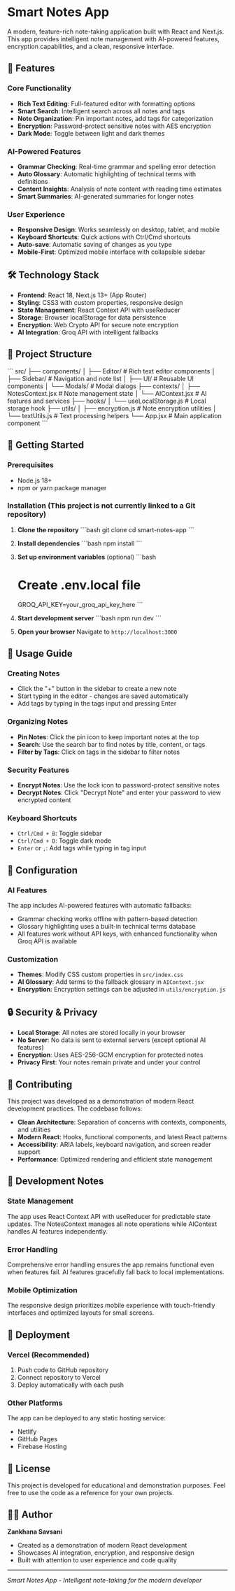 # Smart Notes App

A modern, feature-rich note-taking application built with React and Next.js. This app provides intelligent note management with AI-powered features, encryption capabilities, and a clean, responsive interface.

## 🚀 Features

### Core Functionality
- **Rich Text Editing**: Full-featured editor with formatting options
- **Smart Search**: Intelligent search across all notes and tags
- **Note Organization**: Pin important notes, add tags for categorization
- **Encryption**: Password-protect sensitive notes with AES encryption
- **Dark Mode**: Toggle between light and dark themes

### AI-Powered Features
- **Grammar Checking**: Real-time grammar and spelling error detection
- **Auto Glossary**: Automatic highlighting of technical terms with definitions
- **Content Insights**: Analysis of note content with reading time estimates
- **Smart Summaries**: AI-generated summaries for longer notes

### User Experience
- **Responsive Design**: Works seamlessly on desktop, tablet, and mobile
- **Keyboard Shortcuts**: Quick actions with Ctrl/Cmd shortcuts
- **Auto-save**: Automatic saving of changes as you type
- **Mobile-First**: Optimized mobile interface with collapsible sidebar

## 🛠️ Technology Stack

- **Frontend**: React 18, Next.js 13+ (App Router)
- **Styling**: CSS3 with custom properties, responsive design
- **State Management**: React Context API with useReducer
- **Storage**: Browser localStorage for data persistence
- **Encryption**: Web Crypto API for secure note encryption
- **AI Integration**: Groq API with intelligent fallbacks

## 📁 Project Structure

\`\`\`
src/
├── components/
│   ├── Editor/          # Rich text editor components
│   ├── Sidebar/         # Navigation and note list
│   ├── UI/             # Reusable UI components
│   └── Modals/         # Modal dialogs
├── contexts/
│   ├── NotesContext.jsx # Note management state
│   └── AIContext.jsx   # AI features and services
├── hooks/
│   └── useLocalStorage.js # Local storage hook
├── utils/
│   ├── encryption.js   # Note encryption utilities
│   └── textUtils.js    # Text processing helpers
└── App.jsx            # Main application component
\`\`\`

## 🚀 Getting Started

### Prerequisites
- Node.js 18+ 
- npm or yarn package manager

### Installation (This project is not currently linked to a Git repository)

1. **Clone the repository**
   \`\`\`bash
   git clone <repository-url>
   cd smart-notes-app
   \`\`\`

2. **Install dependencies**
   \`\`\`bash
   npm install
   \`\`\`

3. **Set up environment variables** (optional)
   \`\`\`bash
   # Create .env.local file
   GROQ_API_KEY=your_groq_api_key_here
   \`\`\`

4. **Start development server**
   \`\`\`bash
   npm run dev
   \`\`\`

5. **Open your browser**
   Navigate to `http://localhost:3000`

## 🎯 Usage Guide

### Creating Notes
- Click the "+" button in the sidebar to create a new note
- Start typing in the editor - changes are saved automatically
- Add tags by typing in the tags input and pressing Enter

### Organizing Notes
- **Pin Notes**: Click the pin icon to keep important notes at the top
- **Search**: Use the search bar to find notes by title, content, or tags
- **Filter by Tags**: Click on tags in the sidebar to filter notes

### Security Features
- **Encrypt Notes**: Use the lock icon to password-protect sensitive notes
- **Decrypt Notes**: Click "Decrypt Note" and enter your password to view encrypted content

### Keyboard Shortcuts
- `Ctrl/Cmd + B`: Toggle sidebar
- `Ctrl/Cmd + D`: Toggle dark mode
- `Enter` or `,`: Add tags while typing in tag input

## 🔧 Configuration

### AI Features
The app includes AI-powered features with automatic fallbacks:
- Grammar checking works offline with pattern-based detection
- Glossary highlighting uses a built-in technical terms database
- All features work without API keys, with enhanced functionality when Groq API is available

### Customization
- **Themes**: Modify CSS custom properties in `src/index.css`
- **AI Glossary**: Add terms to the fallback glossary in `AIContext.jsx`
- **Encryption**: Encryption settings can be adjusted in `utils/encryption.js`

## 🔒 Security & Privacy

- **Local Storage**: All notes are stored locally in your browser
- **No Server**: No data is sent to external servers (except optional AI features)
- **Encryption**: Uses AES-256-GCM encryption for protected notes
- **Privacy First**: Your notes remain private and under your control

## 🤝 Contributing

This project was developed as a demonstration of modern React development practices. The codebase follows:

- **Clean Architecture**: Separation of concerns with contexts, components, and utilities
- **Modern React**: Hooks, functional components, and latest React patterns
- **Accessibility**: ARIA labels, keyboard navigation, and screen reader support
- **Performance**: Optimized rendering and efficient state management

## 📝 Development Notes

### State Management
The app uses React Context API with useReducer for predictable state updates. The NotesContext manages all note operations while AIContext handles AI features independently.

### Error Handling
Comprehensive error handling ensures the app remains functional even when features fail. AI features gracefully fall back to local implementations.

### Mobile Optimization
The responsive design prioritizes mobile experience with touch-friendly interfaces and optimized layouts for small screens.

## 🚀 Deployment

### Vercel (Recommended)
1. Push code to GitHub repository
2. Connect repository to Vercel
3. Deploy automatically with each push

### Other Platforms
The app can be deployed to any static hosting service:
- Netlify
- GitHub Pages
- Firebase Hosting

## 📄 License

This project is developed for educational and demonstration purposes. Feel free to use the code as a reference for your own projects.

## 👨‍💻 Author

**Zankhana Savsani**
- Created as a demonstration of modern React development
- Showcases AI integration, encryption, and responsive design
- Built with attention to user experience and code quality

---

*Smart Notes App - Intelligent note-taking for the modern developer*
